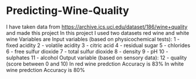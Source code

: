 # Predicting-Wine-Quality
I have taken data from https://archive.ics.uci.edu/dataset/186/wine+quality and made this project
In this project I used two datasets red wine and white wine
Variables are Input variables (based on physicochemical tests):
   1 - fixed acidity
   2 - volatile acidity
   3 - citric acid
   4 - residual sugar
   5 - chlorides
   6 - free sulfur dioxide
   7 - total sulfur dioxide
   8 - density
   9 - pH
   10 - sulphates
   11 - alcohol
Output variable (based on sensory data): 
   12 - quality (score between 0 and 10)
   In red wine predction Accuracy is 83%
   In white wine predction Accuracy is 80%
